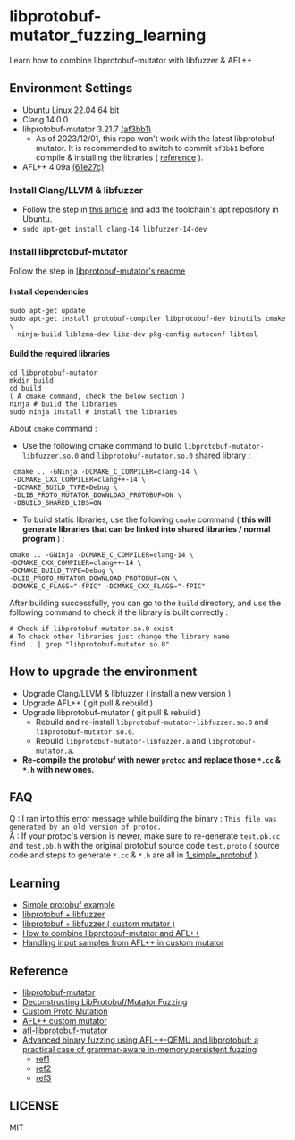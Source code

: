# libprotobuf-mutator_fuzzing_learning
Learn how to combine libprotobuf-mutator with libfuzzer &amp; AFL++  

## Environment Settings 
* Ubuntu Linux 22.04 64 bit  
* Clang 14.0.0
* libprotobuf-mutator 3.21.7 [(af3bb1)](https://github.com/google/libprotobuf-mutator/tree/af3bb18749db3559dc4968dd85319d05168d4b5e)
    - As of 2023/12/01, this repo won't work with the latest libprotobuf-mutator. It is recommended to switch to commit `af3bb1` before compile & installing the libraries ( [reference](https://github.com/google/libprotobuf-mutator/issues/223) ).
* AFL++ 4.09a [(61e27c)](https://github.com/AFLplusplus/AFLplusplus/tree/61e27c6b54f7641a168b6acc6ecffb1754c10918)    

### Install Clang/LLVM & libfuzzer  
* Follow the step in [this article](https://linuxhint.com/install-llvm-ubuntu/) and add the toolchain's apt repository in Ubuntu.  
* `sudo apt-get install clang-14 libfuzzer-14-dev`  

### Install libprotobuf-mutator  
Follow the step in [libprotobuf-mutator's readme](https://github.com/google/libprotobuf-mutator/blob/master/README.md)  

#### Install dependencies
```shell
sudo apt-get update
sudo apt-get install protobuf-compiler libprotobuf-dev binutils cmake \
  ninja-build liblzma-dev libz-dev pkg-config autoconf libtool
```

#### Build the required libraries

```shell
cd libprotobuf-mutator
mkdir build
cd build
( A cmake command, check the below section )
ninja # build the libraries
sudo ninja install # install the libraries
```
About `cmake` command :  
* Use the following cmake command to build `libprotobuf-mutator-libfuzzer.so.0` and `libprotobuf-mutator.so.0` shared library :

```shell
 cmake .. -GNinja -DCMAKE_C_COMPILER=clang-14 \ 
 -DCMAKE_CXX_COMPILER=clang++-14 \ 
 -DCMAKE_BUILD_TYPE=Debug \ 
 -DLIB_PROTO_MUTATOR_DOWNLOAD_PROTOBUF=ON \ 
 -DBUILD_SHARED_LIBS=ON
```

* To build static libraries, use the following `cmake` command ( **this will generate libraries that can be linked into shared libraries / normal program** ) :  

```shell
cmake .. -GNinja -DCMAKE_C_COMPILER=clang-14 \
-DCMAKE_CXX_COMPILER=clang++-14 \
-DCMAKE_BUILD_TYPE=Debug \
-DLIB_PROTO_MUTATOR_DOWNLOAD_PROTOBUF=ON \
-DCMAKE_C_FLAGS="-fPIC" -DCMAKE_CXX_FLAGS="-fPIC"
```

After building successfully, you can go to the `build` directory, and use the following command to check if the library is built correctly :  
```shell
# Check if libprotobuf-mutator.so.0 exist
# To check other libraries just change the library name
find . | grep "libprotobuf-mutator.so.0"
```

## How to upgrade the environment  
* Upgrade Clang/LLVM & libfuzzer ( install a new version ) 
* Upgrade AFL++ ( git pull & rebuild )  
* Upgrade libprotobuf-mutator ( git pull & rebuild )  
    - Rebuild and re-install `libprotobuf-mutator-libfuzzer.so.0` and `libprotobuf-mutator.so.0`.  
    - Rebuild `libprotobuf-mutator-libfuzzer.a` and `libprotobuf-mutator.a`.  
* **Re-compile the protobuf with newer `protoc` and replace those `*.cc` & `*.h` with new ones.**

## FAQ  
Q : I ran into this error message while building the binary : `This file was generated by an old version of protoc.`  
A : If your protoc's version is newer, make sure to re-generate `test.pb.cc` and `test.pb.h`  with the original protobuf source code `test.proto` ( source code and steps to generate `*.cc` & `*.h` are all in [1_simple_protobuf](https://github.com/bruce30262/libprotobuf-mutator_fuzzing_learning/tree/master/1_simple_protobuf) ).

## Learning  
* [Simple protobuf example](https://github.com/bruce30262/libprotobuf-mutator_fuzzing_learning/tree/master/1_simple_protobuf)  
* [libprotobuf + libfuzzer](https://github.com/bruce30262/libprotobuf-mutator_fuzzing_learning/tree/master/2_libprotobuf_libfuzzer)  
* [libprotobuf + libfuzzer ( custom mutator )](https://github.com/bruce30262/libprotobuf-mutator_fuzzing_learning/tree/master/3_libprotobuf_libfuzzer_custom_mutator)  
* [How to combine libprotobuf-mutator and AFL++](https://github.com/bruce30262/libprotobuf-mutator_fuzzing_learning/tree/master/4_libprotobuf_aflpp_custom_mutator)  
* [Handling input samples from AFL++ in custom mutator](https://github.com/bruce30262/libprotobuf-mutator_fuzzing_learning/tree/master/5_libprotobuf_aflpp_custom_mutator_input)

## Reference  
* [libprotobuf-mutator](https://github.com/google/libprotobuf-mutator)  
* [Deconstructing LibProtobuf/Mutator Fuzzing](https://bshastry.github.io/2019/01/18/Deconstructing-LPM.html)  
* [Custom Proto Mutation](https://bshastry.github.io/2019/12/27/Custom-Proto-Mutation.html)  
* [AFL++ custom mutator](https://github.com/vanhauser-thc/AFLplusplus/blob/master/docs/custom_mutators.md)  
* [afl-libprotobuf-mutator](https://github.com/thebabush/afl-libprotobuf-mutator/)
* [Advanced binary fuzzing using AFL++-QEMU and libprotobuf: a practical case of grammar-aware in-memory persistent fuzzing](https://airbus-seclab.github.io/AFLplusplus-blogpost/)  
  - [ref1](https://github.com/airbus-seclab/AFLplusplus-blogpost/blob/b0cfc7016bd60cf998969d79a78eabd8471c78eb/src/mutator/custom_mutator.cpp)  
  - [ref2](https://github.com/HexHive/Igor/blob/2f22a20ff7e82f6022c99f0a47c69796e4fd999d/IgorFuzz/utils/custom_mutators/custom_mutator_helpers.h#L304)  
  - [ref3](https://github.com/HexHive/Igor/blob/2f22a20ff7e82f6022c99f0a47c69796e4fd999d/IgorFuzz/custom_mutators/honggfuzz/custom_mutator_helpers.h)

## LICENSE  
MIT
